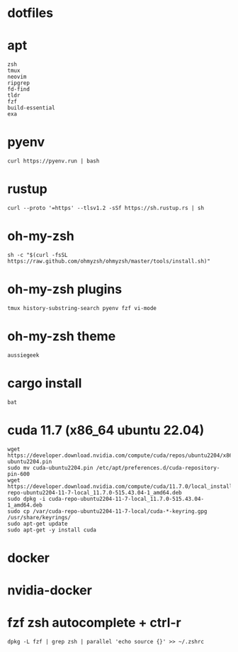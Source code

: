 # dotfiles

# apt
```
zsh
tmux
neovim
ripgrep
fd-find 
tldr
fzf
build-essential
exa
```

# pyenv
`curl https://pyenv.run | bash`

# rustup 
`curl --proto '=https' --tlsv1.2 -sSf https://sh.rustup.rs | sh`

# oh-my-zsh
`sh -c "$(curl -fsSL https://raw.github.com/ohmyzsh/ohmyzsh/master/tools/install.sh)"`

# oh-my-zsh plugins
`tmux history-substring-search pyenv fzf vi-mode`

# oh-my-zsh theme
`aussiegeek`

# cargo install
```
bat
```

# cuda 11.7 (x86_64 ubuntu 22.04)
```
wget https://developer.download.nvidia.com/compute/cuda/repos/ubuntu2204/x86_64/cuda-ubuntu2204.pin
sudo mv cuda-ubuntu2204.pin /etc/apt/preferences.d/cuda-repository-pin-600
wget https://developer.download.nvidia.com/compute/cuda/11.7.0/local_installers/cuda-repo-ubuntu2204-11-7-local_11.7.0-515.43.04-1_amd64.deb
sudo dpkg -i cuda-repo-ubuntu2204-11-7-local_11.7.0-515.43.04-1_amd64.deb
sudo cp /var/cuda-repo-ubuntu2204-11-7-local/cuda-*-keyring.gpg /usr/share/keyrings/
sudo apt-get update
sudo apt-get -y install cuda
```
# docker

# nvidia-docker

# fzf zsh autocomplete + ctrl-r
`dpkg -L fzf | grep zsh | parallel 'echo source {}' >> ~/.zshrc`
